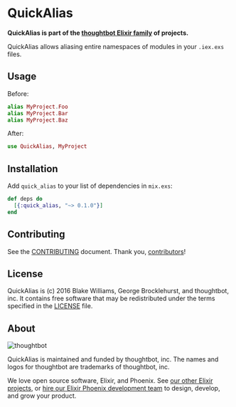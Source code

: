# QuickAlias

**QuickAlias is part of the [thoughtbot Elixir family][elixir-phoenix] of projects.**

QuickAlias allows aliasing entire namespaces of modules in your `.iex.exs`
files.

## Usage

Before:

```elixir
alias MyProject.Foo
alias MyProject.Bar
alias MyProject.Baz
```

After:

```elixir
use QuickAlias, MyProject
```

## Installation
Add `quick_alias` to your list of dependencies in `mix.exs`:

```elixir
def deps do
  [{:quick_alias, "~> 0.1.0"}]
end
```

## Contributing

See the [CONTRIBUTING] document.
Thank you, [contributors]!

  [CONTRIBUTING]: CONTRIBUTING.md
  [contributors]: https://github.com/thoughtbot/templates/graphs/contributors

## License

QuickAlias is (c) 2016 Blake Williams, George Brocklehurst, and thoughtbot, inc.
It contains free software that may be redistributed under the terms specified in
the [LICENSE] file.

[LICENSE]: /LICENSE

## About

![thoughtbot](https://thoughtbot.com/logo.png)

QuickAlias is maintained and funded by thoughtbot, inc. The names and logos for
thoughtbot are trademarks of thoughtbot, inc.

We love open source software, Elixir, and Phoenix. See [our other Elixir
projects][elixir-phoenix], or [hire our Elixir Phoenix development team][hire]
to design, develop, and grow your product.

[elixir-phoenix]: https://thoughtbot.com/services/elixir-phoenix?utm_source=github
[hire]: https://thoughtbot.com?utm_source=github
